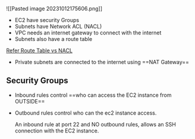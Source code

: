 ![[Pasted image 20231012175606.png]]

- EC2 have security Groups
- Subnets have Network ACL (NACL)
- VPC needs an internet gateway to connect with the internet
- Subnets also have a route table

[Refer Route Table vs NACL](https://stackoverflow.com/questions/60211533/what-is-the-diference-between-network-acl-and-route-tables-in-aws)


- Private subnets are connected to the internet using ==NAT Gateway==


## Security Groups

- Inbound rules control ==who can access the EC2 instance from OUTSIDE==
- Outbound rules control who can the ec2 instance access.
  
  An inbound rule at port 22 and NO outbound rules, allows an SSH connection with the EC2 instance. 
